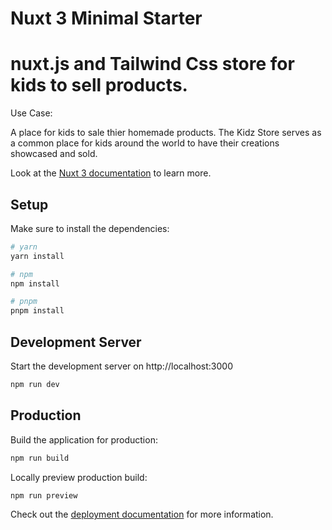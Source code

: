# Nuxt 3 Minimal Starter



# nuxt.js and Tailwind Css store for kids to sell products. 

Use Case:

A place for kids to sale thier homemade products. The Kidz Store serves as a common place for kids around the world to have their creations showcased and sold. 

Look at the [Nuxt 3 documentation](https://nuxt.com/docs/getting-started/introduction) to learn more.

## Setup

Make sure to install the dependencies:

```bash
# yarn
yarn install

# npm
npm install

# pnpm
pnpm install
```

## Development Server

Start the development server on http://localhost:3000

```bash
npm run dev
```

## Production

Build the application for production:

```bash
npm run build
```

Locally preview production build:

```bash
npm run preview
```

Check out the [deployment documentation](https://nuxt.com/docs/getting-started/deployment) for more information.
